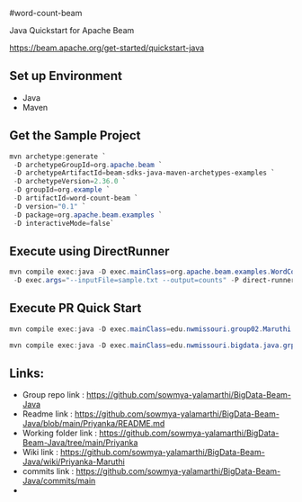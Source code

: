 #word-count-beam

Java Quickstart for Apache Beam

<https://beam.apache.org/get-started/quickstart-java>

## Set up Environment

- Java
- Maven

## Get the Sample Project

```PowerShell
mvn archetype:generate `
 -D archetypeGroupId=org.apache.beam `
 -D archetypeArtifactId=beam-sdks-java-maven-archetypes-examples `
 -D archetypeVersion=2.36.0 `
 -D groupId=org.example `
 -D artifactId=word-count-beam `
 -D version="0.1" `
 -D package=org.apache.beam.examples `
 -D interactiveMode=false`
```

## Execute using DirectRunner

```PowerShell
mvn compile exec:java -D exec.mainClass=org.apache.beam.examples.WordCount `
 -D exec.args="--inputFile=sample.txt --output=counts" -P direct-runner
```

## Execute PR Quick Start

```PowerShell
mvn compile exec:java -D exec.mainClass=edu.nwmissouri.group02.Maruthi.MinimalPageRankMaruthi

mvn compile exec:java -D exec.mainClass=edu.nwmissouri.bigdata.java.grp03_maruthi.MinimalPageRankMaruthi
```

## Links:

* Group repo link : https://github.com/sowmya-yalamarthi/BigData-Beam-Java
* Readme link : https://github.com/sowmya-yalamarthi/BigData-Beam-Java/blob/main/Priyanka/README.md
* Working folder link : https://github.com/sowmya-yalamarthi/BigData-Beam-Java/tree/main/Priyanka
* Wiki link :  https://github.com/sowmya-yalamarthi/BigData-Beam-Java/wiki/Priyanka-Maruthi 
* commits link : https://github.com/sowmya-yalamarthi/BigData-Beam-Java/commits/main
* 
